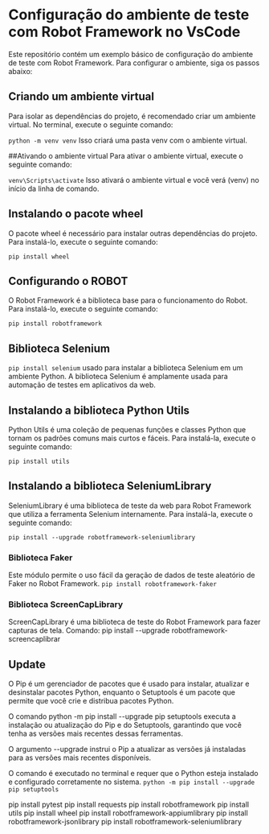 # Configuração do ambiente de teste com Robot Framework no VsCode
Este repositório contém um exemplo básico de configuração do ambiente de teste com Robot Framework. Para configurar o ambiente, siga os passos abaixo:

## Criando um ambiente virtual
Para isolar as dependências do projeto, é recomendado criar um ambiente virtual. No terminal, execute o seguinte comando:

```python -m venv venv```
Isso criará uma pasta venv com o ambiente virtual.

##Ativando o ambiente virtual
Para ativar o ambiente virtual, execute o seguinte comando:

```venv\Scripts\activate```
Isso ativará o ambiente virtual e você verá (venv) no início da linha de comando.

## Instalando o pacote wheel
O pacote wheel é necessário para instalar outras dependências do projeto. Para instalá-lo, execute o seguinte comando:

```pip install wheel```

## Configurando o ROBOT
O Robot Framework é a biblioteca base para o funcionamento do Robot. Para instalá-lo, execute o seguinte comando:

```pip install robotframework```

## Biblioteca Selenium

```pip install selenium```
usado para instalar a biblioteca Selenium em um ambiente Python. A biblioteca Selenium é amplamente usada para automação de testes em aplicativos da web.

## Instalando a biblioteca Python Utils
Python Utils é uma coleção de pequenas funções e classes Python que tornam os padrões comuns mais curtos e fáceis. Para instalá-la, execute o seguinte comando:

```pip install utils```

## Instalando a biblioteca SeleniumLibrary
SeleniumLibrary é uma biblioteca de teste da web para Robot Framework que utiliza a ferramenta Selenium internamente. Para instalá-la, execute o seguinte comando:

```pip install --upgrade robotframework-seleniumlibrary```

### Biblioteca Faker 
Este módulo permite o uso fácil da geração de dados de teste aleatório de Faker no Robot Framework. 
```pip install robotframework-faker```

### Biblioteca ScreenCapLibrary 
ScreenCapLibrary é uma biblioteca de teste do Robot Framework para fazer capturas de tela. 
Comando: pip install --upgrade robotframework-screencaplibrar

## Update 
O Pip é um gerenciador de pacotes que é usado para instalar, atualizar e desinstalar pacotes Python, enquanto o Setuptools é um pacote que permite que você crie e distribua pacotes Python.

O comando python -m pip install --upgrade pip setuptools executa a instalação ou atualização do Pip e do Setuptools, garantindo que você tenha as versões mais recentes dessas ferramentas.

O argumento --upgrade instrui o Pip a atualizar as versões já instaladas para as versões mais recentes disponíveis.

O comando é executado no terminal e requer que o Python esteja instalado e configurado corretamente no sistema.
``` python -m pip install --upgrade pip setuptools ```

pip install pytest
pip install requests
pip install robotframework
pip install utils
pip install wheel
pip install robotframework-appiumlibrary
pip install robotframework-jsonlibrary
pip install robotframework-seleniumlibrary